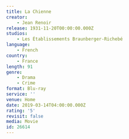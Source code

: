 ```yaml
---
title: La Chienne
creator:
    - Jean Renoir
release: 1931-11-20T00:00:00.000Z
studios:
    - Les Établissements Braunberger-Richebé
language:
    - French
country:
    - France
length: 91
genre:
    - Drama
    - Crime
format: Blu-ray
service: ''
venue: Home
date: 2019-03-14T04:00:00.000Z
rating: '5'
revisit: false
media: Movie
id: 26614
---
```



